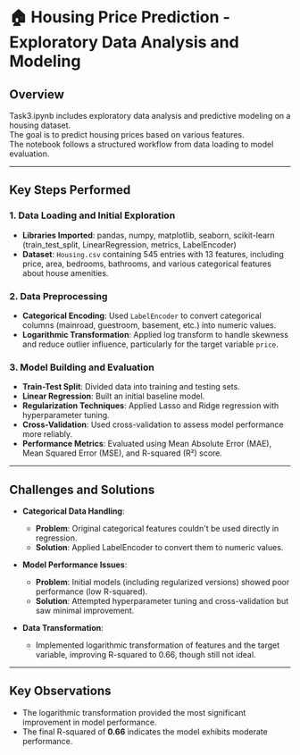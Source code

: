 # 🏠 Housing Price Prediction - Exploratory Data Analysis and Modeling

## Overview
Task3.ipynb includes exploratory data analysis and predictive modeling on a housing dataset.  
The goal is to predict housing prices based on various features.  
The notebook follows a structured workflow from data loading to model evaluation.

---

## Key Steps Performed

### 1. Data Loading and Initial Exploration
- **Libraries Imported**: pandas, numpy, matplotlib, seaborn, scikit-learn (train_test_split, LinearRegression, metrics, LabelEncoder)
- **Dataset**: `Housing.csv` containing 545 entries with 13 features, including price, area, bedrooms, bathrooms, and various categorical features about house amenities.

### 2. Data Preprocessing
- **Categorical Encoding**: Used `LabelEncoder` to convert categorical columns (mainroad, guestroom, basement, etc.) into numeric values.
- **Logarithmic Transformation**: Applied log transform to handle skewness and reduce outlier influence, particularly for the target variable `price`.

### 3. Model Building and Evaluation
- **Train-Test Split**: Divided data into training and testing sets.
- **Linear Regression**: Built an initial baseline model.
- **Regularization Techniques**: Applied Lasso and Ridge regression with hyperparameter tuning.
- **Cross-Validation**: Used cross-validation to assess model performance more reliably.
- **Performance Metrics**: Evaluated using Mean Absolute Error (MAE), Mean Squared Error (MSE), and R-squared (R²) score.

---

## Challenges and Solutions

- **Categorical Data Handling**:
  - **Problem**: Original categorical features couldn't be used directly in regression.
  - **Solution**: Applied LabelEncoder to convert them to numeric values.

- **Model Performance Issues**:
  - **Problem**: Initial models (including regularized versions) showed poor performance (low R-squared).
  - **Solution**: Attempted hyperparameter tuning and cross-validation but saw minimal improvement.

- **Data Transformation**:
  - Implemented logarithmic transformation of features and the target variable, improving R-squared to 0.66, though still not ideal.

---

## Key Observations
- The logarithmic transformation provided the most significant improvement in model performance.
- The final R-squared of **0.66** indicates the model exhibits moderate performance.
